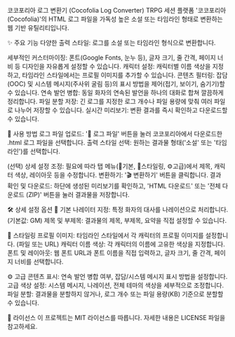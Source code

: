 코코포리아 로그 변환기 (Cocofolia Log Converter)
TRPG 세션 플랫폼 '코코포리아(Cocofolia)'의 HTML 로그 파일을 가독성 높은 소설 또는 타임라인 형태로 변환하는 웹 기반 유틸리티입니다.

✨ 주요 기능
다양한 출력 스타일: 로그를 소설 또는 타임라인 형식으로 변환합니다.

세부적인 커스터마이징: 폰트(Google Fonts, 눈누 등), 글자 크기, 줄 간격, 페이지 너비 등 디자인을 자유롭게 설정할 수 있습니다.
캐릭터 설정: 캐릭터별 이름 색상을 지정하고, 타임라인 스타일에서는 프로필 이미지를 추가할 수 있습니다.
콘텐츠 필터링: 잡담(OOC) 및 시스템 메시지(주사위 굴림 등)의 표시 방법을 제어(접기, 보이기, 숨기기)할 수 있습니다.
연속 발언 병합: 동일 화자의 연속된 발언을 하나의 대화로 합쳐 깔끔하게 정리합니다.
파일 분할 저장: 긴 로그를 지정한 로그 개수나 파일 용량에 맞춰 여러 파일로 나누어 저장할 수 있습니다.
실시간 미리보기: 변환 결과를 즉시 확인하고 다운로드할 수 있습니다.

🚀 사용 방법
로그 파일 업로드: '📁 로그 파일' 버튼을 눌러 코코포리아에서 다운로드한 .html 로그 파일을 선택합니다.
출력 스타일 선택: 원하는 결과물 형태('소설' 또는 '타임라인')를 선택합니다.

(선택) 상세 설정 조정: 필요에 따라 탭 메뉴(📝기본, 🎨스타일링, ⚙️고급)에서 제목, 캐릭터 색상, 레이아웃 등을 수정합니다.
변환하기: '🎬 변환하기' 버튼을 클릭합니다.
결과 확인 및 다운로드: 하단에 생성된 미리보기를 확인하고, 'HTML 다운로드' 또는 '전체 다운로드 (ZIP)' 버튼을 눌러 결과물을 저장합니다.

🛠️ 상세 설정 옵션
📝 기본
나레이터 지정: 특정 화자의 대사를 나레이션으로 처리합니다. (기본값: GM)
제목 및 부제목: 결과물의 제목, 부제목, 요약을 직접 설정할 수 있습니다.

🎨 스타일링
프로필 이미지: 타임라인 스타일에서 각 캐릭터의 프로필 이미지를 설정합니다. (파일 또는 URL)
캐릭터 이름 색상: 각 캐릭터의 이름에 고유한 색상을 지정합니다.
폰트 및 레이아웃: 웹 폰트 URL과 폰트 이름을 직접 입력하고, 글자 크기, 줄 간격, 페이지 너비를 선택합니다.

⚙️ 고급
콘텐츠 표시: 연속 발언 병합 여부, 잡담/시스템 메시지 표시 방법을 설정합니다.
고급 색상 설정: 시스템 메시지, 나레이션, 전체 테마의 색상을 세부적으로 조정합니다.
파일 분할: 결과물을 분할하지 않거나, 로그 개수 또는 파일 용량(KB) 기준으로 분할할 수 있습니다.

📄 라이선스
이 프로젝트는 MIT 라이선스를 따릅니다. 자세한 내용은 LICENSE 파일을 참고하세요.
